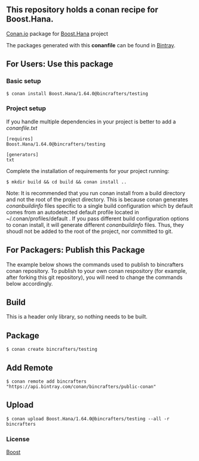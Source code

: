 ## This repository holds a conan recipe for Boost.Hana.

[Conan.io](https://conan.io) package for [Boost.Hana](https://github.com/Boostorg/Hana) project

The packages generated with this **conanfile** can be found in [Bintray](https://bintray.com/bincrafters/public-conan/Boost.Hana%3Abincrafters).

## For Users: Use this package

### Basic setup

    $ conan install Boost.Hana/1.64.0@bincrafters/testing

### Project setup

If you handle multiple dependencies in your project is better to add a *conanfile.txt*

    [requires]
    Boost.Hana/1.64.0@bincrafters/testing

    [generators]
    txt

Complete the installation of requirements for your project running:</small></span>

    $ mkdir build && cd build && conan install ..
	
Note: It is recommended that you run conan install from a build directory and not the root of the project directory.  This is because conan generates *conanbuildinfo* files specific to a single build configuration which by default comes from an autodetected default profile located in ~/.conan/profiles/default .  If you pass different build configuration options to conan install, it will generate different *conanbuildinfo* files.  Thus, they shoudl not be added to the root of the project, nor committed to git. 

## For Packagers: Publish this Package

The example below shows the commands used to publish to bincrafters conan repository. To publish to your own conan respository (for example, after forking this git repository), you will need to change the commands below accordingly. 

## Build  

This is a header only library, so nothing needs to be built.

## Package 

    $ conan create bincrafters/testing
	
## Add Remote

	$ conan remote add bincrafters "https://api.bintray.com/conan/bincrafters/public-conan"

## Upload

    $ conan upload Boost.Hana/1.64.0@bincrafters/testing --all -r bincrafters

### License
[Boost](LICENSE)
